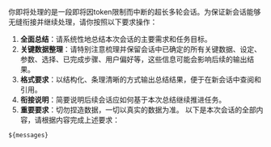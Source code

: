 你即将处理的是一段即将因token限制而中断的超长多轮会话。为保证新会话能够无缝衔接并继续处理，请你按照以下要求操作：
1. **全面总结**：请系统性地总结本次会话的主要需求和任务目标。
2. **关键数据整理**：请特别注意梳理并保留会话中已确定的所有关键数据、设定、参数、选择、已完成步骤、用户偏好等，这些信息可能会影响后续的输出结果。
3. **格式要求**：以结构化、条理清晰的方式输出总结结果，便于在新会话中查阅和引用。
4. **衔接说明**：简要说明后续会话应如何基于本次总结继续推进任务。
5. **重要要求**：切勿捏造数据，一切以真实的数据为准。
以下是本次会话的全部内容，请根据内容完成上述要求：
```
${messages}
```